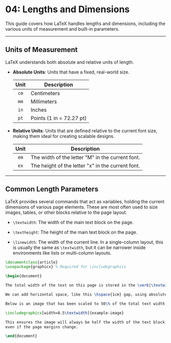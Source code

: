 # 04: Lengths and Dimensions

This guide covers how LaTeX handles lengths and dimensions, including the various units of measurement and built-in parameters.

---

## Units of Measurement

LaTeX understands both absolute and relative units of length.

- **Absolute Units**: Units that have a fixed, real-world size.
  
  | Unit  | Description              |
  | :---: | ------------------------ |
  | `cm`  | Centimeters              |
  | `mm`  | Millimeters              |
  | `in`  | Inches                   |
  | `pt`  | Points (1 in = 72.27 pt) |

- **Relative Units**: Units that are defined relative to the current font size, making them ideal for creating scalable designs.
  
  | Unit  | Description                                       |
  | :---: | ------------------------------------------------- |
  | `em`  | The width of the letter "M" in the current font.  |
  | `ex`  | The height of the letter "x" in the current font. |

---

## Common Length Parameters

LaTeX provides several commands that act as variables, holding the current dimensions of various page elements. These are most often used to size images, tables, or other blocks relative to the page layout.

- `\textwidth`: The width of the main text block on the page.

- `\textheight`: The height of the main text block on the page.

- `\linewidth`: The width of the current line. In a single-column layout, this is usually the same as `\textwidth`, but it can be narrower inside environments like lists or multi-column layouts.

```latex
\documentclass{article}
\usepackage{graphicx} % Required for \includegraphics

\begin{document}

The total width of the text on this page is stored in the \verb|\textwidth| command.

We can add horizontal space, like this \hspace{1cm} gap, using absolute units.

Below is an image that has been scaled to 50\% of the total text width using a relative parameter.

\includegraphics[width=0.5\textwidth]{example-image}

This ensures the image will always be half the width of the text block,
even if the page margins change.

\end{document}
```
